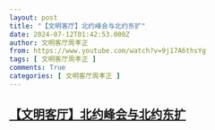 ```yaml
---
layout: post
title: "【文明客厅】北约峰会与北约东扩"
date: 2024-07-12T01:42:53.000Z
author: 文明客厅周孝正
from: https://www.youtube.com/watch?v=9j17A6thsYg
tags: [ 文明客厅周孝正 ]
comments: True
categories: [ 文明客厅周孝正 ]
---
```

<!--1720748573000-->
[【文明客厅】北约峰会与北约东扩](https://www.youtube.com/watch?v=9j17A6thsYg)
------

<div>

</div>
